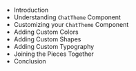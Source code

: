 - Introduction
- Understanding `ChatTheme` Component
- Customizing your `ChatTheme` Component
- Adding Custom Colors
- Adding Custom Shapes
- Adding Custom Typography
- Joining the Pieces Together
- Conclusion
